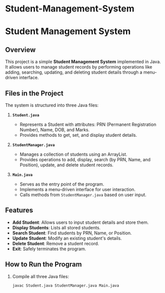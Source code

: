 # Student-Management-System
# Student Management System

## Overview
This project is a simple **Student Management System** implemented in Java.  
It allows users to manage student records by performing operations like adding, searching, updating, and deleting student details through a menu-driven interface.

## Files in the Project
The system is structured into three Java files:

1. **`Student.java`**  
   - Represents a Student with attributes: PRN (Permanent Registration Number), Name, DOB, and Marks.  
   - Provides methods to get, set, and display student details.

2. **`StudentManager.java`**  
   - Manages a collection of students using an ArrayList.  
   - Provides operations to add, display, search (by PRN, Name, and Position), update, and delete student records.

3. **`Main.java`**  
   - Serves as the entry point of the program.  
   - Implements a menu-driven interface for user interaction.  
   - Calls methods from `StudentManager.java` based on user input.

## Features
- **Add Student**: Allows users to input student details and store them.  
- **Display Students**: Lists all stored students.  
- **Search Student**: Find students by PRN, Name, or Position.  
- **Update Student**: Modify an existing student's details.  
- **Delete Student**: Remove a student record.  
- **Exit**: Safely terminates the program.

## How to Run the Program
1. Compile all three Java files:
   ```sh
   javac Student.java StudentManager.java Main.java
